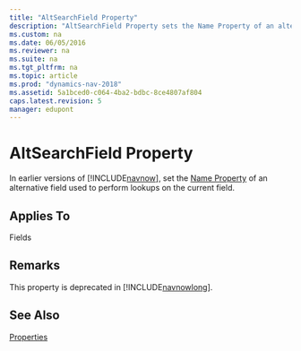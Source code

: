 ```yaml
---
title: "AltSearchField Property"
description: "AltSearchField Property sets the Name Property of an alternative field used to perform lookups on the current field."
ms.custom: na
ms.date: 06/05/2016
ms.reviewer: na
ms.suite: na
ms.tgt_pltfrm: na
ms.topic: article
ms.prod: "dynamics-nav-2018"
ms.assetid: 5a1bced0-c064-4ba2-bdbc-8ce4807af804
caps.latest.revision: 5
manager: edupont
---
```

# AltSearchField Property
In earlier versions of [!INCLUDE[navnow](includes/navnow_md.md)], set the [Name Property](Name-Property.md) of an alternative field used to perform lookups on the current field.  
  
## Applies To  
 Fields  
  
## Remarks  
 This property is deprecated in [!INCLUDE[navnowlong](includes/navnowlong_md.md)].  
  
## See Also  
 [Properties](Properties.md)
